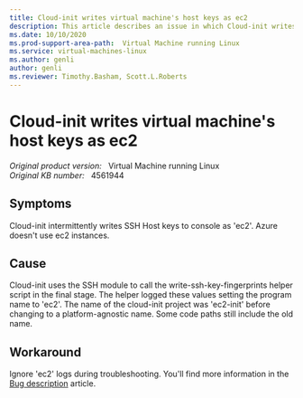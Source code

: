 ```yaml
---
title: Cloud-init writes virtual machine's host keys as ec2
description: This article describes an issue in which Cloud-init writes virtual machine's host keys as ec2. It provides a workaround.
ms.date: 10/10/2020
ms.prod-support-area-path:  Virtual Machine running Linux
ms.service: virtual-machines-linux
ms.author: genli
author: genli
ms.reviewer: Timothy.Basham, Scott.L.Roberts
---
```

# Cloud-init writes virtual machine's host keys as ec2

_Original product version:_ &nbsp; Virtual Machine running Linux  
_Original KB number:_ &nbsp; 4561944

## Symptoms

Cloud-init intermittently writes SSH Host keys to console as 'ec2'. Azure doesn't use ec2 instances. 

## Cause

Cloud-init uses the SSH module to call the write-ssh-key-fingerprints helper script in the final stage. The helper logged these values setting the program name to 'ec2'. The name of the cloud-init project was 'ec2-init' before changing to a platform-agnostic name. Some code paths still include the old name. 

## Workaround

Ignore 'ec2' logs during troubleshooting. You'll find more information in the [Bug description](https://bugs.launchpad.net/cloud-init/%2Bbug/1869277) article.
